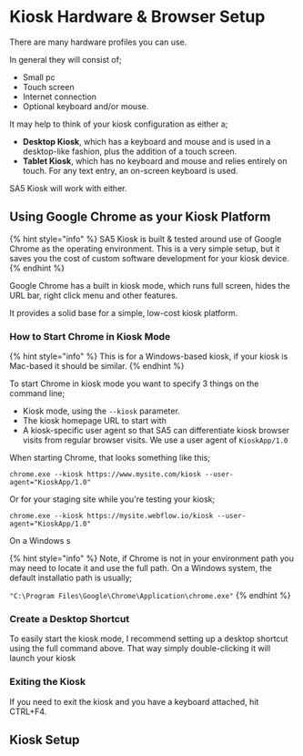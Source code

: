 # Kiosk Hardware & Browser Setup

There are many hardware profiles you can use.

In general they will consist of;&#x20;

* Small pc
* Touch screen
* Internet connection&#x20;
* Optional keyboard and/or mouse.&#x20;

It may help to think of your kiosk configuration as either a;

* **Desktop Kiosk**, which has a keyboard and mouse and is used in a desktop-like fashion, plus the addition of a touch screen.&#x20;
* **Tablet Kiosk**, which has no keyboard and mouse and relies entirely on touch. For any text entry, an on-screen keyboard is used. &#x20;

SA5 Kiosk will work with either.&#x20;



## Using Google Chrome as your Kiosk Platform

{% hint style="info" %}
SA5 Kiosk is built & tested around use of Google Chrome as the operating environment.  This is a very simple setup, but it saves you the cost of custom software development for your kiosk device.&#x20;
{% endhint %}

Google Chrome has a built in kiosk mode, which runs full screen, hides the URL bar, right click menu and other features.

It provides a solid base for a simple, low-cost kiosk platform.&#x20;

### How to Start Chrome in Kiosk Mode

{% hint style="info" %}
This is for a Windows-based kiosk, if your kiosk is Mac-based it should be similar.
{% endhint %}

To start Chrome in kiosk mode you want to specify 3 things on the command line;

* Kiosk mode, using the `--kiosk` parameter.&#x20;
* The kiosk homepage URL to start with&#x20;
* A kiosk-specific user agent so that SA5 can differentiate kiosk browser visits from regular browser visits.  We use a user agent of `KioskApp/1.0`&#x20;

When starting Chrome, that looks something like this;&#x20;

```
chrome.exe --kiosk https://www.mysite.com/kiosk --user-agent="KioskApp/1.0"
```

Or for your staging site while you're testing your kiosk;

```
chrome.exe --kiosk https://mysite.webflow.io/kiosk --user-agent="KioskApp/1.0"
```









On a Windows s















{% hint style="info" %}
Note, if Chrome is not in your environment path you may need to locate it and use the full path.  On a Windows system, the default installatio path is usually;

`"C:\Program Files\Google\Chrome\Application\chrome.exe"`
{% endhint %}



### Create a Desktop Shortcut

To easily start the kiosk mode, I recommend setting up a desktop shortcut using the full command above.  That way simply double-clicking it will launch your kiosk&#x20;



### Exiting the Kiosk

If you need to exit the kiosk and you have a keyboard attached, hit CTRL+F4. &#x20;





## Kiosk Setup&#x20;








